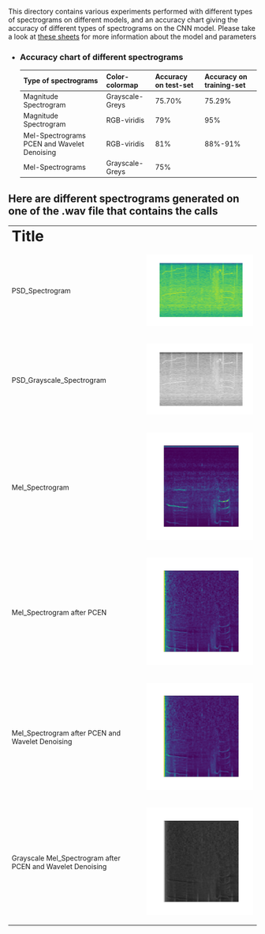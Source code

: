 This directory contains various experiments performed with different types of spectrograms on different models, and an accuracy chart giving the accuracy of different types of spectrograms on the CNN model.
Please take a look at [these sheets](https://docs.google.com/spreadsheets/d/1YcYTjDfneUiaT3ZFwKXkP3U6pY4OjneXEDFzNwZyM2s/edit?usp=sharing) for more information about the model and parameters


- ### Accuracy chart of different spectrograms
    | Type of spectrograms | Color-colormap | Accuracy on test-set |  Accuracy on training-set |                                                           
    | --------------------------- | ---------------- | --------------------- | ------------------------- |
    |  Magnitude Spectrogram | Grayscale-Greys  | 75.70%                | 75.29%                    |
    |  Magnitude Spectrogram    | RGB-viridis	     | 79%                   | 95%                       |
    |  Mel-Spectrograms PCEN and Wavelet Denoising  | RGB-viridis      | 81%                   | 88%-91%                   |
    |  Mel-Spectrograms | Grayscale-Greys | 75% |  |


## Here are different spectrograms generated on one of the .wav file that contains the calls

<table border="0">
 <tr>
    <td><b style="font-size:30px">Title</b></td>
 </tr>
 <tr>
    <td>PSD_Spectrogram</td>
     <td><p align = "center">
<img src = /assets/psd_color_scipy.png>
</p>
</td>
 </tr>
  <tr>
    <td>PSD_Grayscale_Spectrogram</td>
     <td><p align = "center">
<img src = /assets/grayscale_psd.png>
</p>
</td>
 </tr>
  <tr>
    <td>Mel_Spectrogram</td>
     <td><p align = "right">
<img src = /assets/melscale.png>
</p>
</td>
 </tr>
    
   <tr>
    <td>Mel_Spectrogram after PCEN</td>
     <td><p align = "right">
<img src = /assets/pcen_melspectrogram.png>
</p>
</td>
 </tr>
    
   <tr>
    <td>Mel_Spectrogram after PCEN and Wavelet Denoising</td>
     <td><p align = "right">
<img src = /assets/wavelet_denoising_mel.png>
</p>
</td>
 </tr>
    
     
   <tr>
    <td>Grayscale Mel_Spectrogram after PCEN and Wavelet Denoising</td>
     <td><p align = "right">
<img src = /assets/greyscale(2).png>
</p>
</td>
 </tr>
    
          
          
 
 
</table>
